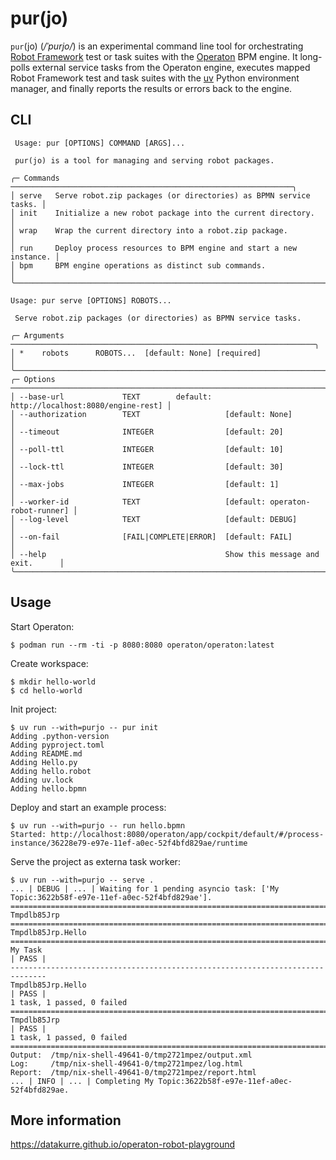 # pur(jo)

`pur`(jo) (*/ˈpurjo/*)  is an experimental command line tool for orchestrating [Robot Framework](https://robotframework.org/) test or task suites with the [Operaton](https://operaton.org/) BPM engine. It long-polls external service tasks from the Operaton engine, executes mapped Robot Framework test and task suites with the [uv](https://docs.astral.sh/uv/) Python environment manager, and finally reports the results or errors back to the engine.

## CLI

```
 Usage: pur [OPTIONS] COMMAND [ARGS]...

 pur(jo) is a tool for managing and serving robot packages.

╭─ Commands ───────────────────────────────────────────────────────────────╮
│ serve   Serve robot.zip packages (or directories) as BPMN service tasks. │
│ init    Initialize a new robot package into the current directory.       │
│ wrap    Wrap the current directory into a robot.zip package.             │
│ run     Deploy process resources to BPM engine and start a new instance. │
│ bpm     BPM engine operations as distinct sub commands.                  │
╰──────────────────────────────────────────────────────────────────────────╯
```

```
Usage: pur serve [OPTIONS] ROBOTS...

 Serve robot.zip packages (or directories) as BPMN service tasks.

╭─ Arguments ────────────────────────────────────────────────────────────────────╮
│ *    robots      ROBOTS...  [default: None] [required]                         │
╰────────────────────────────────────────────────────────────────────────────────╯
╭─ Options ──────────────────────────────────────────────────────────────────────╮
│ --base-url             TEXT        default: http://localhost:8080/engine-rest] │
│ --authorization        TEXT                   [default: None]                  │
│ --timeout              INTEGER                [default: 20]                    │
│ --poll-ttl             INTEGER                [default: 10]                    │
│ --lock-ttl             INTEGER                [default: 30]                    │
│ --max-jobs             INTEGER                [default: 1]                     │
│ --worker-id            TEXT                   [default: operaton-robot-runner] │
│ --log-level            TEXT                   [default: DEBUG]                 │
│ --on-fail              [FAIL|COMPLETE|ERROR]  [default: FAIL]                  │
│ --help                                        Show this message and exit.      │
╰────────────────────────────────────────────────────────────────────────────────╯
```

## Usage

Start Operaton:

```console
$ podman run --rm -ti -p 8080:8080 operaton/operaton:latest
```

Create workspace:

```console
$ mkdir hello-world
$ cd hello-world
```

Init project:

```console
$ uv run --with=purjo -- pur init
Adding .python-version
Adding pyproject.toml
Adding README.md
Adding Hello.py
Adding hello.robot
Adding uv.lock
Adding hello.bpmn
```

Deploy and start an example process:

```console
$ uv run --with=purjo -- run hello.bpmn
Started: http://localhost:8080/operaton/app/cockpit/default/#/process-instance/36228e79-e97e-11ef-a0ec-52f4bfd829ae/runtime
```

Serve the project as externa task worker:

```console
$ uv run --with=purjo -- serve .
... | DEBUG | ... | Waiting for 1 pending asyncio task: ['My Topic:3622b58f-e97e-11ef-a0ec-52f4bfd829ae'].
==============================================================================
Tmpdlb85Jrp
==============================================================================
Tmpdlb85Jrp.Hello
==============================================================================
My Task                                                               | PASS |
------------------------------------------------------------------------------
Tmpdlb85Jrp.Hello                                                     | PASS |
1 task, 1 passed, 0 failed
==============================================================================
Tmpdlb85Jrp                                                           | PASS |
1 task, 1 passed, 0 failed
==============================================================================
Output:  /tmp/nix-shell-49641-0/tmp2721mpez/output.xml
Log:     /tmp/nix-shell-49641-0/tmp2721mpez/log.html
Report:  /tmp/nix-shell-49641-0/tmp2721mpez/report.html
... | INFO | ... | Completing My Topic:3622b58f-e97e-11ef-a0ec-52f4bfd829ae.
```

## More information

https://datakurre.github.io/operaton-robot-playground
